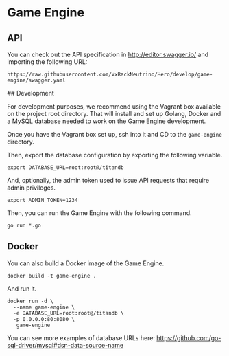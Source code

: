 # Game Engine

## API

You can check out the API specification in http://editor.swagger.io/ and importing the following URL:

```
https://raw.githubusercontent.com/VxRackNeutrino/Hero/develop/game-engine/swagger.yaml
```

## Development

For development purposes, we recommend using the Vagrant box available on the project root directory. That will install and set up Golang, Docker and a MySQL database needed to work on the Game Engine development.

Once you have the Vagrant box set up, ssh into it and CD to the `game-engine` directory.

Then, export the database configuration by exporting the following variable.

```
export DATABASE_URL=root:root@/titandb
```

And, optionally, the admin token used to issue API requests that require admin privileges.

```
export ADMIN_TOKEN=1234
```

Then, you can run the Game Engine with the following command.

```
go run *.go
```

## Docker

You can also build a Docker image of the Game Engine.

```
docker build -t game-engine .
```

And run it.

```
docker run -d \
  --name game-engine \
  -e DATABASE_URL=root:root@/titandb \
  -p 0.0.0.0:80:8080 \
   game-engine
```

You can see more examples of database URLs here: https://github.com/go-sql-driver/mysql#dsn-data-source-name
